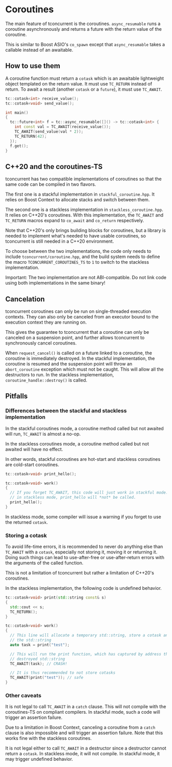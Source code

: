 # Coroutines

The main feature of tconcurrent is the coroutines. `async_resumable` runs a
coroutine asynchronously and returns a future with the return value of the
coroutine.

This is similar to Boost ASIO's `co_spawn` except that `async_resumable` takes a
callable instead of an awaitable.

## How to use them

A coroutine function must return a `cotask` which is an awaitable lightweight
object templated on the return value. It must use `TC_RETURN` instead of return.
To await a result (another `cotask` or a `future`), it must use `TC_AWAIT`.

```c++
tc::cotask<int> receive_value();
tc::cotask<void> send_value();

int main()
{
  tc::future<int> f = tc::async_resumable([]() -> tc::cotask<int> {
    int const val = TC_AWAIT(receive_value());
    TC_AWAIT(send_value(val * 2));
    TC_RETURN(42);
  });
  f.get();
}
```

## C++20 and the coroutines-TS

tconcurrent has two compatible implementations of coroutines so that the same
code can be compiled in two flavors.

The first one is a stackful implementation in `stackful_coroutine.hpp`. It
relies on Boost Context to allocate stacks and switch between them.

The second one is a stackless implementation in `stackless_coroutine.hpp`. It
relies on C++20's coroutines. With this implementation, the `TC_AWAIT` and
`TC_RETURN` macros expand to `co_await` and `co_return` respectively.

Note that C++20's only brings building blocks for coroutines, but a library is
needed to implement what's needed to have usable coroutines, so tconcurrent is
still needed in a C++20 environment.

To choose between the two implementations, the code only needs to include
`tconcurrent/coroutine.hpp`, and the build system needs to define the macro
`TCONCURRENT_COROUTINES_TS` to `1` to switch to the stackless implementation.

Important: The two implementation are not ABI-compatible. Do not link code using
both implementations in the same binary!

## Cancelation

tconcurrent coroutines can only be run on single-threaded execution contexts.
They can also only be canceled from an executor bound to the execution context
they are running on.

This gives the guarantee to tconcurrent that a coroutine can only be canceled on
a suspension point, and further allows tconcurrent to synchronously cancel
coroutines.

When `request_cancel()` is called on a future linked to a coroutine, the
coroutine is immediately destroyed. In the stackful implementation, the
coroutine is resumed and the suspension point will throw an `abort_coroutine`
exception which must not be caught. This will allow all the destructors to run.
In the stackless implementation, `coroutine_handle::destroy()` is called.

## Pitfalls

### Differences between the stackful and stackless implementation

In the stackful coroutines mode, a coroutine method called but not awaited will
run, `TC_AWAIT` is almost a no-op.

In the stackless coroutines mode, a coroutine method called but not
awaited will have no effect.

In other words, stackful coroutines are hot-start and stackless coroutines are
cold-start coroutines.

```c++
tc::cotask<void> print_hello();

tc::cotask<void> work()
{
  // If you forget TC_AWAIT, this code will just work in stackful mode. However,
  // in stackless mode, print_hello will *not* be called.
  print_hello();
}
```

In stackless mode, some compiler will issue a warning if you forget to use the
returned `cotask`.

### Storing a cotask

To avoid life-time errors, it is recommended to never do anything else than
`TC_AWAIT` with a `cotask`, especially not storing it, moving it or returning
it. Doing such things can lead to use-after-free or use-after-return errors with
the arguments of the called function.

This is not a limitation of tconcurrent but rather a limitation of C++20's
coroutines.

In the stackless implementation, the following code is undefined behavior.

```c++
tc::cotask<void> print(std::string const& s)
{
  std::cout << s;
  TC_RETURN();
}

tc::cotask<void> work()
{
  // This line will allocate a temporary std::string, store a cotask and destroy
  // the std::string
  auto task = print("test");

  // This will run the print function, which has captured by address the now
  // destroyed std::string
  TC_AWAIT(task); // CRASH!

  // It is thus recommended to not store cotasks
  TC_AWAIT(print("test")); // safe
}
```

### Other caveats

It is not legal to call `TC_AWAIT` in a `catch` clause. This will not compile
with the coroutines-TS on compliant compilers. In stackful mode, such a code
will trigger an assertion failure.

Due to a limitation in Boost Context, canceling a coroutine from a `catch`
clause is also impossible and will trigger an assertion failure. Note that this
works fine with the stackless coroutines.

It is not legal either to call `TC_AWAIT` in a destructor since a destructor
cannot return a `cotask`. In stackless mode, it will not compile. In stackful
mode, it may trigger undefined behavior.
